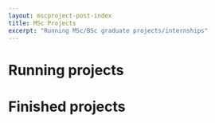 ```yaml
---
layout: mscproject-post-index
title: MSc Projects
excerpt: "Running MSc/BSc graduate projects/internships"
---
```


# Running projects


# Finished projects



